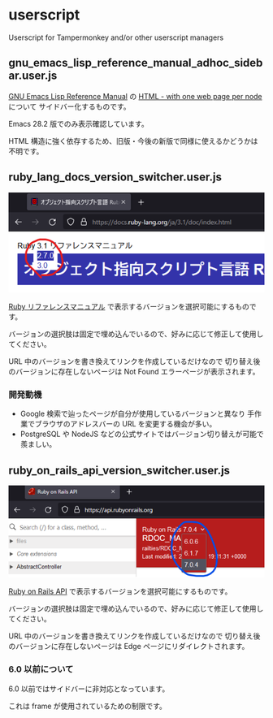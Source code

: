 # userscript
Userscript for Tampermonkey and/or other userscript managers

## gnu_emacs_lisp_reference_manual_adhoc_sidebar.user.js

[GNU Emacs Lisp Reference Manual](https://www.gnu.org/software/emacs/manual/elisp.html) の
[HTML - with one web page per node](https://www.gnu.org/software/emacs/manual/html_node/elisp/index.html) について
サイドバー化するものです。

Emacs 28.2 版でのみ表示確認しています。

HTML 構造に強く依存するため、旧版・今後の新版で同様に使えるかどうかは不明です。

## ruby_lang_docs_version_switcher.user.js

![バージョンセレクタ](/assets/images/ruby_lang_docs_version_switcher.png)

[Ruby リファレンスマニュアル](https://www.ruby-lang.org/ja/) で表示するバージョンを選択可能にするものです。

バージョンの選択肢は固定で埋め込んでいるので、好みに応じて修正して使用してください。

URL 中のバージョンを書き換えてリンクを作成しているだけなので
切り替え後のバージョンに存在しないページは Not Found エラーページが表示されます。

### 開発動機

- Google 検索で辿ったページが自分が使用しているバージョンと異なり
  手作業でブラウザのアドレスバーの URL を変更する機会が多い。
- PostgreSQL や NodeJS などの公式サイトではバージョン切り替えが可能で羨ましい。

## ruby_on_rails_api_version_switcher.user.js

![バージョンセレクタ](/assets/images/ruby_on_rails_api_version_switcher.png)

[Ruby on Rails API](https://api.rubyonrails.org/) で表示するバージョンを選択可能にするものです。

バージョンの選択肢は固定で埋め込んでいるので、好みに応じて修正して使用してください。

URL 中のバージョンを書き換えてリンクを作成しているだけなので
切り替え後のバージョンに存在しないページは Edge ページにリダイレクトされます。

### 6.0 以前について

6.0 以前ではサイドバーに非対応となっています。

これは frame が使用されているための制限です。
